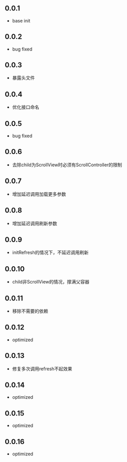 ## 0.0.1

- base init

## 0.0.2

- bug fixed

## 0.0.3

- 暴露头文件

## 0.0.4

- 优化接口命名

## 0.0.5

- bug fixed

## 0.0.6

- 去除child为ScrollView时必须有ScrollController的限制

## 0.0.7

- 增加延迟调用加载更多参数

## 0.0.8

- 增加延迟调用刷新参数

## 0.0.9

- initRefresh的情况下，不延迟调用刷新

## 0.0.10

- child非ScrollView的情况，撑满父容器

## 0.0.11

- 移除不需要的依赖

## 0.0.12

- optimized

## 0.0.13

- 修复多次调用refresh不起效果

## 0.0.14

- optimized

## 0.0.15

- optimized

## 0.0.16

- optimized

